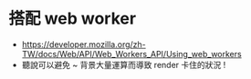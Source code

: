 # 搭配 web worker

- https://developer.mozilla.org/zh-TW/docs/Web/API/Web_Workers_API/Using_web_workers
- 聽說可以避免 ~ 背景大量運算而導致 render 卡住的狀況 !
